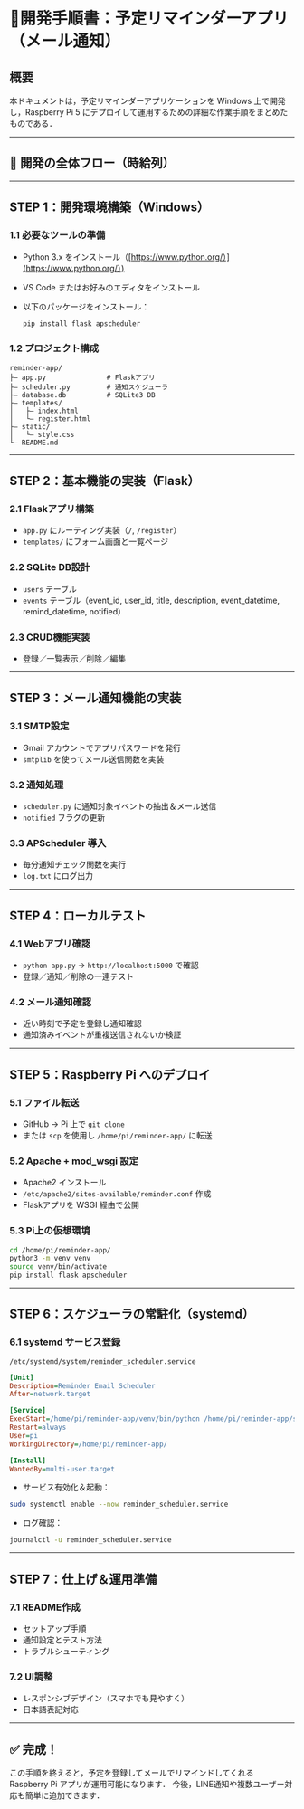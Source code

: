 # 💪開発手順書：予定リマインダーアプリ（メール通知）

## 概要

本ドキュメントは，予定リマインダーアプリケーションを Windows 上で開発し，Raspberry Pi 5 にデプロイして運用するための詳細な作業手順をまとめたものである．

---

## 📍 開発の全体フロー（時給列）

---

## STEP 1：開発環境構築（Windows）

### 1.1 必要なツールの準備

* Python 3.x をインストール（[https://www.python.org/）](https://www.python.org/）)
* VS Code またはお好みのエディタをインストール
* 以下のパッケージをインストール：

  ```bash
  pip install flask apscheduler
  ```

### 1.2 プロジェクト構成

```text
reminder-app/
├— app.py               # Flaskアプリ
├— scheduler.py         # 通知スケジューラ
├— database.db          # SQLite3 DB
├— templates/
│   ├— index.html
│   └— register.html
├— static/
│   └— style.css
└— README.md
```

---

## STEP 2：基本機能の実装（Flask）

### 2.1 Flaskアプリ構築

* `app.py` にルーティング実装（`/`, `/register`）
* `templates/` にフォーム画面と一覧ページ

### 2.2 SQLite DB設計

* `users` テーブル
* `events` テーブル（event\_id, user\_id, title, description, event\_datetime, remind\_datetime, notified）

### 2.3 CRUD機能実装

* 登録／一覧表示／削除／編集

---

## STEP 3：メール通知機能の実装

### 3.1 SMTP設定

* Gmail アカウントでアプリパスワードを発行
* `smtplib` を使ってメール送信関数を実装

### 3.2 通知処理

* `scheduler.py` に通知対象イベントの抽出＆メール送信
* `notified` フラグの更新

### 3.3 APScheduler 導入

* 毎分通知チェック関数を実行
* `log.txt` にログ出力

---

## STEP 4：ローカルテスト

### 4.1 Webアプリ確認

* `python app.py` → `http://localhost:5000` で確認
* 登録／通知／削除の一連テスト

### 4.2 メール通知確認

* 近い時刻で予定を登録し通知確認
* 通知済みイベントが重複送信されないか検証

---

## STEP 5：Raspberry Pi へのデプロイ

### 5.1 ファイル転送

* GitHub → Pi 上で `git clone`
* または `scp` を使用し `/home/pi/reminder-app/` に転送

### 5.2 Apache + mod\_wsgi 設定

* Apache2 インストール
* `/etc/apache2/sites-available/reminder.conf` 作成
* Flaskアプリを WSGI 経由で公開

### 5.3 Pi上の仮想環境

```bash
cd /home/pi/reminder-app/
python3 -m venv venv
source venv/bin/activate
pip install flask apscheduler
```

---

## STEP 6：スケジューラの常駐化（systemd）

### 6.1 systemd サービス登録

`/etc/systemd/system/reminder_scheduler.service`

```ini
[Unit]
Description=Reminder Email Scheduler
After=network.target

[Service]
ExecStart=/home/pi/reminder-app/venv/bin/python /home/pi/reminder-app/scheduler.py
Restart=always
User=pi
WorkingDirectory=/home/pi/reminder-app/

[Install]
WantedBy=multi-user.target
```

* サービス有効化＆起動：

```bash
sudo systemctl enable --now reminder_scheduler.service
```

* ログ確認：

```bash
journalctl -u reminder_scheduler.service
```

---

## STEP 7：仕上げ＆運用準備

### 7.1 README作成

* セットアップ手順
* 通知設定とテスト方法
* トラブルシューティング

### 7.2 UI調整

* レスポンシブデザイン（スマホでも見やすく）
* 日本語表記対応

---

## ✅ 完成！

この手順を終えると，予定を登録してメールでリマインドしてくれる Raspberry Pi アプリが運用可能になります．
今後，LINE通知や複数ユーザー対応も簡単に追加できます．
